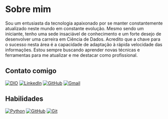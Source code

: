 # Sobre mim

Sou um entusiasta da tecnologia apaixonado por se manter constantemente atualizado neste mundo em constante evolução. Mesmo sendo um iniciante, tenho uma sede insaciável de conhecimento e um forte desejo de desenvolver uma carreira em Ciência de Dados. 
Acredito que a chave para o sucesso nesta área é a capacidade de adaptação à rápida velocidade das informações. Estou sempre buscando aprender novas técnicas e ferramentas para me atualizar e me destacar como profissional. 

## Contato comigo

[![DIO](https://img.shields.io/badge/Perfil%20na%20DIO-000?style=for-the-badge&logo=DIO&logoColor=00f)](https://web.dio.me/users/tamimmaciel?tab=skills) 
[![LinkedIn](https://img.shields.io/badge/LinkedIn-000?style=for-the-badge&logo=linkedin&logoColor=00f)](https://br.linkedin.com/in/tamim-maciel-525297223)
[![GitHub](https://img.shields.io/badge/GitHub-000?style=for-the-badge&logo=github&logoColor=00f)](https://github.com/tamimmaciel)
[![Gmail](https://img.shields.io/badge/Gmail-000?style=for-the-badge&logo=gmail&logoColor=00f)](tamimmaciel@gmail.com)



## Habilidades

[![Python](https://img.shields.io/badge/Python-000?style=for-the-badge&logo=python&logoColor=00f)](https://docs.python.org/)
[![GitHub](https://img.shields.io/badge/GitHub-000?style=for-the-badge&logo=github&logoColor=00f)](https://docs.github.com/pt)
[![Git](https://img.shields.io/badge/Git-000?style=for-the-badge&logo=git&logoColor=00f)](https://git-scm.com/doc)
